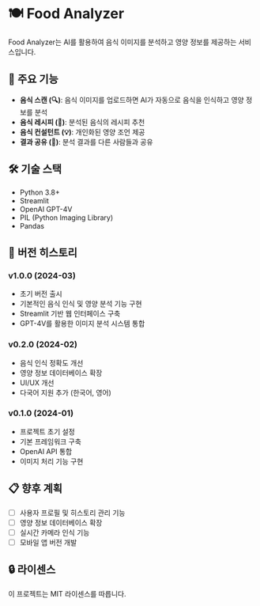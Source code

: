 # 🍽️ Food Analyzer

Food Analyzer는 AI를 활용하여 음식 이미지를 분석하고 영양 정보를 제공하는 서비스입니다.

## 📌 주요 기능

- **음식 스캔 (🔍)**: 음식 이미지를 업로드하면 AI가 자동으로 음식을 인식하고 영양 정보를 분석
- **음식 레시피 (🍳)**: 분석된 음식의 레시피 추천
- **음식 컨설턴트 (💡)**: 개인화된 영양 조언 제공
- **결과 공유 (💬)**: 분석 결과를 다른 사람들과 공유

## 🛠️ 기술 스택

- Python 3.8+
- Streamlit
- OpenAI GPT-4V
- PIL (Python Imaging Library)
- Pandas

## 🚀 버전 히스토리

### v1.0.0 (2024-03)
- 초기 버전 출시
- 기본적인 음식 인식 및 영양 분석 기능 구현
- Streamlit 기반 웹 인터페이스 구축
- GPT-4V를 활용한 이미지 분석 시스템 통합

### v0.2.0 (2024-02)
- 음식 인식 정확도 개선
- 영양 정보 데이터베이스 확장
- UI/UX 개선
- 다국어 지원 추가 (한국어, 영어)

### v0.1.0 (2024-01)
- 프로젝트 초기 설정
- 기본 프레임워크 구축
- OpenAI API 통합
- 이미지 처리 기능 구현

## 📋 향후 계획

- [ ] 사용자 프로필 및 히스토리 관리 기능
- [ ] 영양 정보 데이터베이스 확장
- [ ] 실시간 카메라 인식 기능
- [ ] 모바일 앱 버전 개발

## 🔒 라이센스

이 프로젝트는 MIT 라이센스를 따릅니다.
